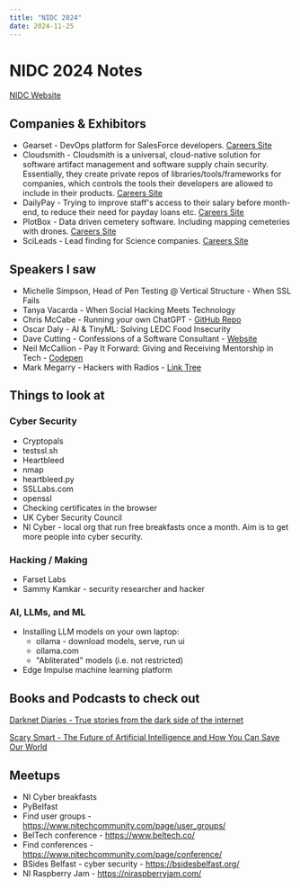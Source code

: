 ```yaml
---
title: "NIDC 2024"
date: 2024-11-25
---
```


# NIDC 2024 Notes
[NIDC Website](https://www.nidevconf.com/)


## Companies & Exhibitors
- Gearset - DevOps platform for SalesForce developers. [Careers Site](https://gearset.com/careers/)
- Cloudsmith - Cloudsmith is a universal, cloud-native solution for software artifact management and software supply chain security. Essentially, they create private repos of libraries/tools/frameworks for companies, which controls the tools their developers are allowed to include in their products. [Careers Site](https://careers.cloudsmith.com/)
- DailyPay - Trying to improve staff's access to their salary before month-end, to reduce their need for payday loans etc. [Careers Site](https://www.dailypay.com/jobs/])
- PlotBox - Data driven cemetery software. Including mapping cemeteries with drones. [Careers Site](careers.plotbox.io)
- SciLeads - Lead finding for Science companies. [Careers Site](https://scileads.com/careers/)


## Speakers I saw
- Michelle Simpson, Head of Pen Testing @ Vertical Structure - When SSL Fails
- Tanya Vacarda - When Social Hacking Meets Technology
- Chris McCabe - Running your own ChatGPT - [GitHub Repo](https://github.com/chris-mccabe/NIDC)
- Oscar Daly - AI & TinyML: Solving LEDC Food Insecurity
- Dave Cutting - Confessions of a Software Consultant - [Website](https://davecutting.uk)
- Neil McCallion - Pay It Forward: Giving and Receiving Mentorship in Tech - [Codepen](https://codepen.io/njmcode)
- Mark Megarry - Hackers with Radios - [Link Tree](https://linktr.ee/markmegarry?utm_source=qr_code)


## Things to look at
### Cyber Security
- Cryptopals
- testssl.sh
- Heartbleed
- nmap
- heartbleed.py
- SSLLabs.com
- openssl
- Checking certificates in the browser
- UK Cyber Security Council
- NI Cyber - local org that run free breakfasts once a month. Aim is to get more people into cyber security.


### Hacking / Making
- Farset Labs
- Sammy Kamkar - security researcher and hacker



### AI, LLMs, and ML
- Installing LLM models on your own laptop:
    - ollama - download models, serve, run ui
    - ollama.com
    - "Abliterated" models (i.e. not restricted)
- Edge Impulse machine learning platform




## Books and Podcasts to check out
[Darknet Diaries - True stories from the dark side of the internet](https://darknetdiaries.com/)

[Scary Smart - The Future of Artificial Intelligence and How You Can Save Our World](https://www.amazon.co.uk/Scary-Smart-Future-Artificial-Intelligence/dp/1529077184)


## Meetups
- NI Cyber breakfasts
- PyBelfast
- Find user groups - https://www.nitechcommunity.com/page/user_groups/
- BelTech conference - https://www.beltech.co/
- Find conferences - https://www.nitechcommunity.com/page/conference/
- BSides Belfast - cyber security - https://bsidesbelfast.org/
- NI Raspberry Jam - https://niraspberryjam.com/
